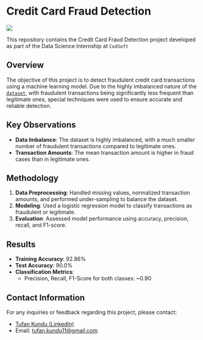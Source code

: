 # Credit Card Fraud Detection
<img src = "https://miro.medium.com/v2/resize:fit:640/0*_6WEDnZubsQfTMlY.png">
<br>

This repository contains the Credit Card Fraud Detection project developed as part of the Data Science Internship at `CodSoft`

## Overview

The objective of this project is to detect fraudulent credit card transactions using a machine learning model. Due to the highly imbalanced nature of the <a href="https://www.kaggle.com/datasets/mlg-ulb/creditcardfraud">`dataset`</a>, with fraudulent transactions being significantly less frequent than legitimate ones, special techniques were used to ensure accurate and reliable detection.


## Key Observations

- **Data Imbalance**: The dataset is highly imbalanced, with a much smaller number of fraudulent transactions compared to legitimate ones.
- **Transaction Amounts**: The mean transaction amount is higher in fraud cases than in legitimate ones.

## Methodology

1. **Data Preprocessing**: Handled missing values, normalized transaction amounts, and performed under-sampling to balance the dataset.
2. **Modeling**: Used a logistic regression model to classify transactions as fraudulent or legitimate.
3. **Evaluation**: Assessed model performance using accuracy, precision, recall, and F1-score.

## Results

- **Training Accuracy**: 92.86%
- **Test Accuracy**: 90.0%
- **Classification Metrics**:
  - Precision, Recall, F1-Score for both classes: ~0.90

## Contact Information
For any inquiries or feedback regarding this project, please contact:

- <a href="https://www.linkedin.com/in/tufan-kundu-577945221/">Tufan Kundu (LinkedIn)</a>
- Email: tufan.kundu11@gmail.com
